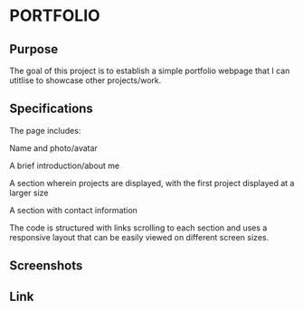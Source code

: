 # PORTFOLIO

## Purpose

The goal of this project is to establish a simple portfolio webpage that I can utitlise to showcase other projects/work.

## Specifications

The page includes: 

   Name and photo/avatar 

   A brief introduction/about me

   A section wherein projects are displayed, with the first project displayed at a larger size
   
   A section with contact information

The code is structured with links scrolling to each section and uses a responsive layout that can be easily viewed on different screen sizes.


## Screenshots


## Link